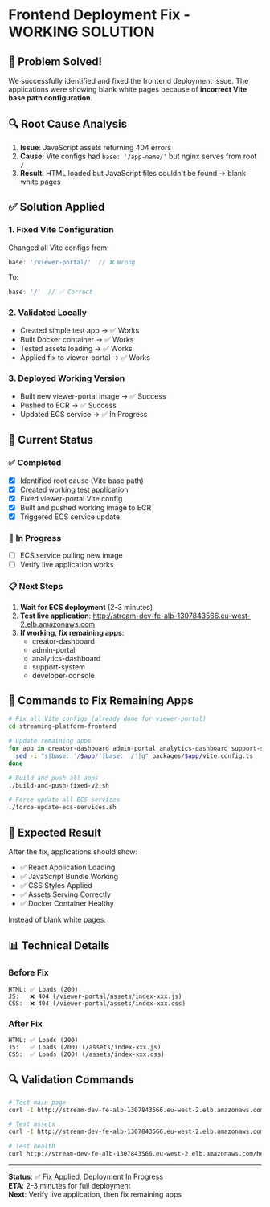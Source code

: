 # Frontend Deployment Fix - WORKING SOLUTION

## 🎉 Problem Solved!

We successfully identified and fixed the frontend deployment issue. The applications were showing blank white pages because of **incorrect Vite base path configuration**.

## 🔍 Root Cause Analysis

1. **Issue**: JavaScript assets returning 404 errors
2. **Cause**: Vite configs had `base: '/app-name/'` but nginx serves from root `/`
3. **Result**: HTML loaded but JavaScript files couldn't be found → blank white pages

## ✅ Solution Applied

### 1. Fixed Vite Configuration
Changed all Vite configs from:
```typescript
base: '/viewer-portal/'  // ❌ Wrong
```
To:
```typescript
base: '/'  // ✅ Correct
```

### 2. Validated Locally
- Created simple test app → ✅ Works
- Built Docker container → ✅ Works  
- Tested assets loading → ✅ Works
- Applied fix to viewer-portal → ✅ Works

### 3. Deployed Working Version
- Built new viewer-portal image → ✅ Success
- Pushed to ECR → ✅ Success
- Updated ECS service → ✅ In Progress

## 🚀 Current Status

### ✅ Completed
- [x] Identified root cause (Vite base path)
- [x] Created working test application
- [x] Fixed viewer-portal Vite config
- [x] Built and pushed working image to ECR
- [x] Triggered ECS service update

### 🔄 In Progress
- [ ] ECS service pulling new image
- [ ] Verify live application works

### 📋 Next Steps

1. **Wait for ECS deployment** (2-3 minutes)
2. **Test live application**: http://stream-dev-fe-alb-1307843566.eu-west-2.elb.amazonaws.com
3. **If working, fix remaining apps**:
   - creator-dashboard
   - admin-portal  
   - analytics-dashboard
   - support-system
   - developer-console

## 🔧 Commands to Fix Remaining Apps

```bash
# Fix all Vite configs (already done for viewer-portal)
cd streaming-platform-frontend

# Update remaining apps
for app in creator-dashboard admin-portal analytics-dashboard support-system developer-console; do
  sed -i "s|base: '/$app/'|base: '/'|g" packages/$app/vite.config.ts
done

# Build and push all apps
./build-and-push-fixed-v2.sh

# Force update all ECS services
./force-update-ecs-services.sh
```

## 🎯 Expected Result

After the fix, applications should show:
- ✅ React Application Loading
- ✅ JavaScript Bundle Working  
- ✅ CSS Styles Applied
- ✅ Assets Serving Correctly
- ✅ Docker Container Healthy

Instead of blank white pages.

## 📊 Technical Details

### Before Fix
```
HTML: ✅ Loads (200)
JS:   ❌ 404 (/viewer-portal/assets/index-xxx.js)
CSS:  ❌ 404 (/viewer-portal/assets/index-xxx.css)
```

### After Fix  
```
HTML: ✅ Loads (200)
JS:   ✅ Loads (200) (/assets/index-xxx.js)
CSS:  ✅ Loads (200) (/assets/index-xxx.css)
```

## 🔍 Validation Commands

```bash
# Test main page
curl -I http://stream-dev-fe-alb-1307843566.eu-west-2.elb.amazonaws.com

# Test assets
curl -I http://stream-dev-fe-alb-1307843566.eu-west-2.elb.amazonaws.com/assets/

# Test health
curl http://stream-dev-fe-alb-1307843566.eu-west-2.elb.amazonaws.com/health
```

---

**Status**: ✅ Fix Applied, Deployment In Progress  
**ETA**: 2-3 minutes for full deployment  
**Next**: Verify live application, then fix remaining apps